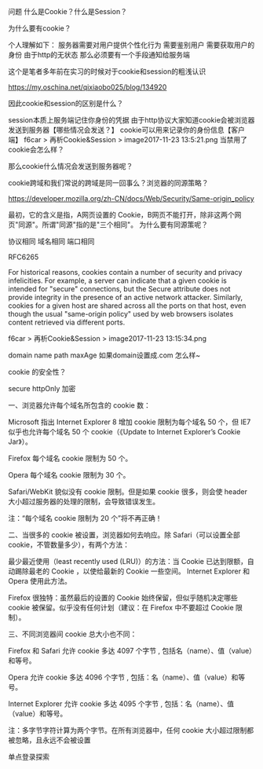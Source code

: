问题
什么是Cookie？什么是Session？

为什么要有cookie？

个人理解如下： 服务器需要对用户提供个性化行为 需要鉴别用户 需要获取用户的身份 由于http的无状态 那么必须要有一个手段通知给服务端

这个是笔者多年前在实习的时候对于cookie和session的粗浅认识

https://my.oschina.net/qixiaobo025/blog/134920

因此cookie和session的区别是什么？

session本质上服务端记住你身份的凭据 由于http协议大家知道cookie会被浏览器发送到服务器【哪些情况会发送？】 cookie可以用来记录你的身份信息【客户端】
f6car > 再析Cookie&Session > image2017-11-23 13:5:21.png
当禁用了cookie会怎么样？

那么cookie什么情况会发送到服务器呢？

cookie跨域和我们常说的跨域是同一回事么？浏览器的同源策略？

https://developer.mozilla.org/zh-CN/docs/Web/Security/Same-origin_policy

最初，它的含义是指，A网页设置的 Cookie，B网页不能打开，除非这两个网页"同源"。所谓"同源"指的是"三个相同"。 为什么要有同源策呢？

协议相同
域名相同
端口相同

RFC6265

For historical reasons, cookies contain a number of security and privacy infelicities. For example, a server can indicate that a given cookie is intended for "secure" connections, but the Secure attribute does not provide integrity in the presence of an active network attacker. Similarly, cookies for a given host are shared across all the ports on that host, even though the usual "same-origin policy" used by web browsers isolates content retrieved via different ports.


f6car > 再析Cookie&Session > image2017-11-23 13:15:34.png

domain
name
path
maxAge
如果domain设置成.com 怎么样~

cookie 的安全性？

secure
httpOnly
加密


一、浏览器允许每个域名所包含的 cookie 数：

Microsoft 指出 Internet Explorer 8 增加 cookie 限制为每个域名 50 个，但 IE7 似乎也允许每个域名 50 个 cookie（《Update to Internet Explorer’s Cookie Jar》）。

Firefox 每个域名 cookie 限制为 50 个。

Opera 每个域名 cookie 限制为 30 个。

Safari/WebKit 貌似没有 cookie 限制。但是如果 cookie 很多，则会使 header 大小超过服务器的处理的限制，会导致错误发生。

注：“每个域名 cookie 限制为 20 个”将不再正确！

二、当很多的 cookie 被设置，浏览器如何去响应。除 Safari（可以设置全部 cookie，不管数量多少），有两个方法：

最少最近使用（least recently used (LRU)）的方法：当 Cookie 已达到限额，自动踢除最老的 Cookie ，以使给最新的 Cookie 一些空间。 Internet Explorer 和 Opera 使用此方法。

Firefox 很独特：虽然最后的设置的 Cookie 始终保留，但似乎随机决定哪些 cookie 被保留。似乎没有任何计划（建议：在 Firefox 中不要超过 Cookie 限制）。

三、不同浏览器间 cookie 总大小也不同：

Firefox 和 Safari 允许 cookie 多达 4097 个字节 , 包括名（name）、值（value）和等号。

Opera 允许 cookie 多达 4096 个字节 , 包括：名（name）、值（value）和等号。

Internet Explorer 允许 cookie 多达 4095 个字节 , 包括：名（name）、值（value）和等号。

注：多字节字符计算为两个字节。在所有浏览器中，任何 cookie 大小超过限制都被忽略，且永远不会被设置



单点登录探索